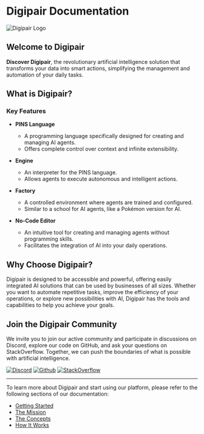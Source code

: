 # Digipair Documentation

![Digipair Logo](https://res.cloudinary.com/do87nxq3l/image/upload/fl_preserve_transparency/v1718711862/9f79cf96-db44-4d96-9fd5-c669707a1211_se8gww.jpg?_s=public-apps)

## Welcome to Digipair

**Discover Digipair**, the revolutionary artificial intelligence solution that transforms your data into smart actions, simplifying the management and automation of your daily tasks.

## What is Digipair?

### Key Features

- **PINS Language**

  - A programming language specifically designed for creating and managing AI agents.
  - Offers complete control over context and infinite extensibility.

- **Engine**

  - An interpreter for the PINS language.
  - Allows agents to execute autonomous and intelligent actions.

- **Factory**

  - A controlled environment where agents are trained and configured.
  - Similar to a school for AI agents, like a Pokémon version for AI.

- **No-Code Editor**
  - An intuitive tool for creating and managing agents without programming skills.
  - Facilitates the integration of AI into your daily operations.

## Why Choose Digipair?

Digipair is designed to be accessible and powerful, offering easily integrated AI solutions that can be used by businesses of all sizes. Whether you want to automate repetitive tasks, improve the efficiency of your operations, or explore new possibilities with AI, Digipair has the tools and capabilities to help you achieve your goals.

## Join the Digipair Community

We invite you to join our active community and participate in discussions on Discord, explore our code on GitHub, and ask your questions on StackOverflow. Together, we can push the boundaries of what is possible with artificial intelligence.

[![Discord](https://img.shields.io/discord/763436385481064448?label=Discord&logo=discord&style=for-the-badge)](https://discord.gg/kCqF8xaMHJ)
[![Github](https://img.shields.io/github/stars/digipair/digipair?label=Github&logo=github&style=for-the-badge)](https://github.com/digipair/digipair)
[![StackOverflow](https://img.shields.io/stackexchange/stackoverflow/t/digipair?label=StackOverflow&logo=stackoverflow&style=for-the-badge)](https://stackoverflow.com/questions/tagged/digipair)

---

To learn more about Digipair and start using our platform, please refer to the following sections of our documentation:

- [Getting Started](get-started)
- [The Mission](mission)
- [The Concepts](concept)
- [How It Works](how-it-works)